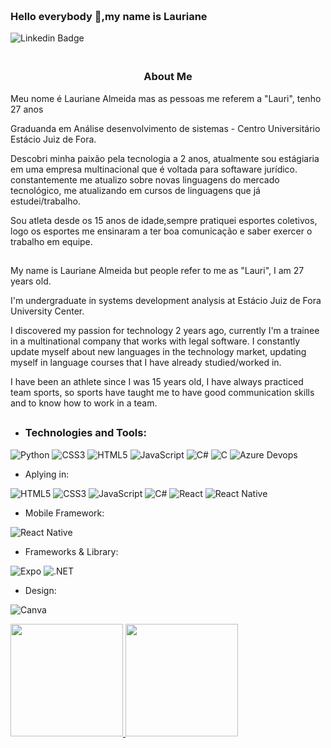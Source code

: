<h3 align="left">  
  <br>
Hello everybody 👋,my name is Lauriane  <br>
</h3>                                                    

![Linkedin Badge](https://img.shields.io/badge/-LinkedIn-blue?style=flat-square&logo=Linkedin&logoColor=white&link=https://www.linkedin.com/in/lauryalmeida/)

<h3 align="center">  
  <br>
  About Me
  <br>
</h3>


Meu nome é Lauriane Almeida mas as pessoas me referem a "Lauri", tenho 27 anos 
 
Graduanda em Análise desenvolvimento de sistemas - Centro Universitário Estácio Juiz de Fora.
 
Descobri minha paixão pela tecnologia a 2 anos, atualmente sou estágiaria em uma empresa multinacional que é voltada para softaware jurídico.
constantemente me atualizo sobre novas linguagens do mercado tecnológico, me atualizando em cursos de linguagens que já estudei/trabalho.
 
Sou atleta desde os 15 anos de idade,sempre pratiquei esportes coletivos, logo os esportes me ensinaram a ter boa comunicação e saber exercer o trabalho em equipe.

##
My name is Lauriane Almeida but people refer to me as "Lauri", I am 27 years old. 
 
I'm undergraduate in systems development analysis at Estácio Juiz de Fora University Center.
 
I discovered my passion for technology 2 years ago, currently I'm a trainee in a multinational company that works with legal software.
I constantly update myself about new languages in the technology market, updating myself in language courses that I have already studied/worked in.
 
I have been an athlete since I was 15 years old, I have always practiced team sports, so sports have taught me to have good communication skills and to know how to work in a team.

##

- <h3>Technologies and Tools: </h3>

![Python](https://img.shields.io/badge/-Python-0c0c0c?style=flat-square&logo=python)
![CSS3](https://img.shields.io/badge/-CSS3-1572B6?style=flat-square&logo=css3)
![HTML5](https://img.shields.io/badge/-HTML5-E34F26?style=flat-square&logo=html5&logoColor=white)
![JavaScript](https://img.shields.io/badge/-JavaScript-9e7e15?style=flat-square&logo=javascript)
![C#](https://img.shields.io/badge/C%23-239120?style=for-the-badge&logo=c-sharp&logoColor=white)
![C](https://img.shields.io/badge/C-00599C?style=for-the-badge&logo=c&logoColor=white)
![Azure Devops](https://img.shields.io/badge/Azure_DevOps-0078D7?style=for-the-badge&logo=azure-devops&logoColor=white)

- Aplying in: 

![HTML5](https://img.shields.io/badge/-HTML5-E34F26?style=flat-square&logo=html5&logoColor=white)
![CSS3](https://img.shields.io/badge/-CSS3-1572B6?style=flat-square&logo=css3)
![JavaScript](https://img.shields.io/badge/-JavaScript-9e7e15?style=flat-square&logo=javascript)
![C#](https://img.shields.io/badge/C%23-239120?style=for-the-badge&logo=c-sharp&logoColor=white)
![React](https://img.shields.io/badge/React-20232A?style=for-the-badge&logo=react&logoColor=61DAFB)
![React Native](https://img.shields.io/badge/React_Native-20232A?style=for-the-badge&logo=react&logoColor=61DAFB)


- Mobile Framework: 

![React Native](https://img.shields.io/badge/React_Native-20232A?style=for-the-badge&logo=react&logoColor=61DAFB)

- Frameworks & Library: 

![Expo](https://img.shields.io/badge/Expo-1B1F23?style=for-the-badge&logo=expo&logoColor=white)
![.NET](https://img.shields.io/badge/.NET-512BD4?style=for-the-badge&logo=dotnet&logoColor=white)

- Design: 

![Canva](https://img.shields.io/badge/Canva-%2300C4CC.svg?&style=for-the-badge&logo=Canva&logoColor=white)
        
 
 <a href="https://github.com/Laurysialm">
 <img height="180em" src="https://github-readme-stats.vercel.app/api?username=Laurysialm&show_icons=true&theme=nord&include_all_commits=true&count_private=true"/>
 <img height="180em" src="https://github-readme-stats.vercel.app/api/top-langs/?username=Laurysialm&layout=compact&langs_count=7&theme=nord"/>
